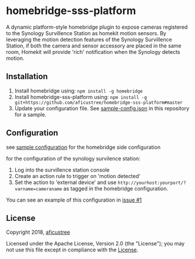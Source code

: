 # homebridge-sss-platform

A dynamic platform-style homebridge plugin to expose cameras registered to the Synology Survillence Station as homekit motion sensors. By leveraging the motion detection features of the Synology Survillence Station, if both the camera and sensor accessory are placed in the same room, Homekit will provide 'rich' notification when the Synology detects motion. 

## Installation

1. Install homebridge using: `npm install -g homebridge`
2. Install homebridge-sss-platform using: `npm install -g git+https://github.com/aficustree/homebridge-sss-platform#master`
3. Update your configuration file. See [sample-config.json](./sample-config.json) in this repository for a sample. 

## Configuration

see [sample configuration](./sample-config.json) for the homebridge side configuration

for the configuration of the synology survilence station:
1. Log into the survillence station console
2. Create an action rule to trigger on 'motion detected'
3. Set the action to 'external device' and use `http://yourhost:yourport/?varname=cameraname` as tagged in the homebridge configuration.

You can see an example of this configuration in [issue #1](https://github.com/aficustree/homebridge-sss-platform/issues/1)

## License

Copyright 2018, [aficustree](https://github.com/aficustree)

Licensed under the Apache License, Version 2.0 (the "License"); you may not use this file except in compliance with the [License](./LICENSE).

